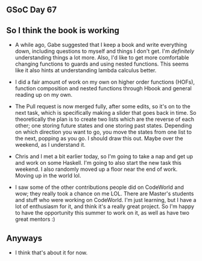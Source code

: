 ## GSoC Day 67

## So I think the book is working
- A while ago, Gabe suggested that I keep a book and write everything down, including
  questions to myself and things I don't get. I'm *definitely* understanding
  things a lot more. Also, I'd like to get more comfortable changing functions to guards and using
  nested functions. This seems like it also hints at understanding lambda calculus better.
  
- I did a fair amount of work on my own on higher order functions (HOFs), function composition and
  nested functions through Hbook and general reading up on my own.  
  
- The Pull request is now merged fully, after some edits, so it's on to the next task, which is
  specifically making a slider that goes back in time. So theoretically the plan is to create
  two lists which are the reverse of each other; one storing future states and one storing past
  states. Depending on which direction you want to go, you move the states from one list to the 
  next, popping as you go. I should draw this out. Maybe over the weekend, as I understand it.
  
- Chris and I met a bit earlier today, so I'm going to take a nap and get up and work on some Haskell.
  I'm going to also start the new task this weekend. I also randomly moved up a floor near
  the end of work. Moving up in the world lol. 
  
- I saw some of the other contributions people did on CodeWorld and wow; they really took a chance on me LOL.
  There are Master's students and stuff who were working on CodeWorld. I'm just learning, but I have a lot of
  enthusiasm for it, and think it's a really great project. So I'm happy to have the opportunity this summer
  to work on it, as well as have two great mentors :)
  
## Anyways
- I think that's about it for now. 
